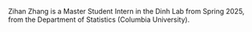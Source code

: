 Zihan Zhang is a Master Student Intern in the Dinh Lab from Spring 2025, from the Department of Statistics (Columbia University).
